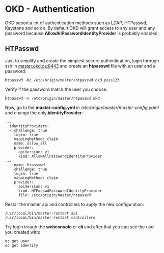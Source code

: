 OKD - Authentication
====================

OKD suport a lot of authentication methods such as LDAP, HTPasswd, Keystone and so on.
By default OKD will grant access to any user and any password because **AllowAllPasswordIdentityProvider** is probably enabled.

HTPasswd
--------

Just to simplify and create the simplest secure authentication, login through ssh in [master.okd.os:8443](master.okd.os:8443) and create an **htpasswd** file with an user and a password:

    htpasswd -bc /etc/origin/master/htpasswd okd pass123

Verify if the password match the user you choose:

    htpasswd -v /etc/origin/master/htpasswd okd

Now, go to the **master-config.yml** in */etc/origin/master/master-config.yaml* and change the only **identityProvider**:

    ...
      identityProviders:
      - challenge: true
        login: true
        mappingMethod: claim
        name: allow_all
        provider:
          apiVersion: v1
          kind: AllowAllPasswordIdentityProvider
    ...
      - name: htpasswd
        challenge: true 
        login: true 
        mappingMethod: claim 
        provider:
          apiVersion: v1
          kind: HTPasswdPasswordIdentityProvider
          file: /etc/origin/master/htpasswd 

Restar the master api and controllers to apply the new configuration:

    /usr/local/bin/master-restart api
    /usr/local/bin/master-restart controllers

Try login trough the **webconsole** or **cli** and after that you can see the user you created with:

    oc get user
    oc get identity
